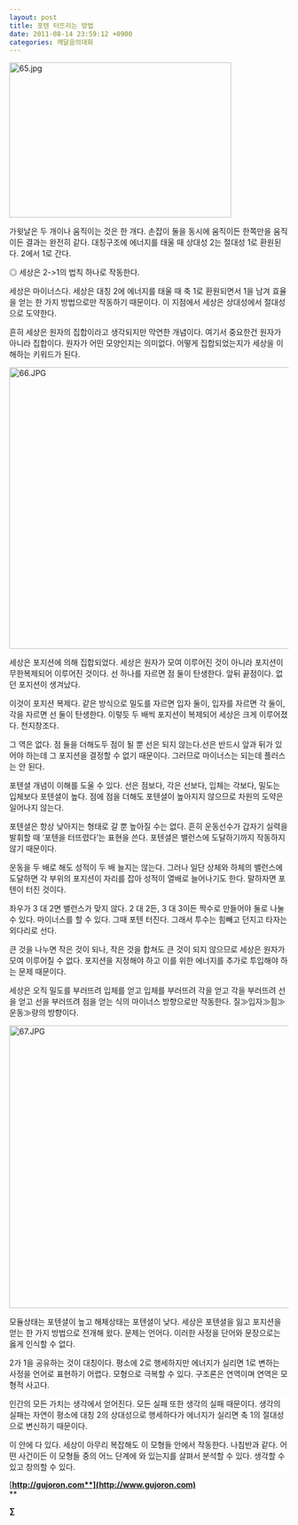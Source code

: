 ```yaml
---
layout: post
title: 포텐 터뜨리는 방법
date: 2011-08-14 23:59:12 +0900
categories: 깨달음의대화
---
```

 <img alt="65.jpg" src="assets/attach/images/198/183/187/65.jpg" width="400" height="280" />

가윗날은 두 개이나 움직이는 것은 한 개다. 손잡이 둘을 동시에 움직이든 한쪽만을 움직이든 결과는 완전히 같다. 대칭구조에 에너지를 태울 때 상대성 2는 절대성 1로 환원된다. 2에서 1로 간다. 

◎ 세상은 2->1의 법칙 하나로 작동한다. 

세상은 마이너스다. 세상은 대칭 2에 에너지를 태울 때 축 1로 환원되면서 1을 남겨 효율을 얻는 한 가지 방법으로만 작동하기 때문이다. 이 지점에서 세상은 상대성에서 절대성으로 도약한다. 



흔히 세상은 원자의 집합이라고 생각되지만 막연한 개념이다. 여기서 중요한건 원자가 아니라 집합이다. 원자가 어떤 모양인지는 의미없다. 어떻게 집합되었는지가 세상을 이해하는 키워드가 된다.





 <img alt="66.JPG" src="assets/attach/images/198/183/187/66.JPG" width="635" height="508" />

세상은 포지션에 의해 집합되었다. 세상은 원자가 모여 이루어진 것이 아니라 포지션이 무한복제되어 이루어진 것이다. 선 하나를 자르면 점 둘이 탄생한다. 앞뒤 끝점이다. 없던 포지션이 생겨났다. 



이것이 포지션 복제다. 같은 방식으로 밀도를 자르면 입자 둘이, 입자를 자르면 각 둘이, 각을 자르면 선 둘이 탄생한다. 이렇듯 두 배씩 포지션이 복제되어 세상은 크게 이루어졌다. 천지창조다.



그 역은 없다. 점 둘을 더해도두 점이 될 뿐 선은 되지 않는다.선은 반드시 앞과 뒤가 있어야 하는데 그 포지션을 결정할 수 없기 때문이다. 그러므로 마이너스는 되는데 플러스는 안 된다. 

포텐셜 개념이 이해를 도울 수 있다. 선은 점보다, 각은 선보다, 입체는 각보다, 밀도는 입체보다 포텐셜이 높다. 점에 점을 더해도 포텐셜이 높아지지 않으므로 차원의 도약은 일어나지 않는다. 

포텐셜은 항상 낮아지는 형태로 갈 뿐 높아질 수는 없다. 흔히 운동선수가 갑자기 실력을 발휘할 때 ‘포텐을 터뜨렸다’는 표현을 쓴다. 포텐셜은 밸런스에 도달하기까지 작동하지 않기 때문이다. 

운동을 두 배로 해도 성적이 두 배 늘지는 않는다. 그러나 일단 상체와 하체의 밸런스에 도달하면 각 부위의 포지션이 자리를 잡아 성적이 열배로 늘어나기도 한다. 말하자면 포텐이 터진 것이다. 

좌우가 3 대 2면 밸런스가 맞지 않다. 2 대 2든, 3 대 3이든 짝수로 만들어야 둘로 나눌 수 있다. 마이너스를 할 수 있다. 그때 포텐 터진다. 그래서 투수는 힘빼고 던지고 타자는 외다리로 선다. 

큰 것을 나누면 작은 것이 되나, 작은 것을 합쳐도 큰 것이 되지 않으므로 세상은 원자가 모여 이루어질 수 없다. 포지션을 지정해야 하고 이를 위한 에너지를 추가로 투입해야 하는 문제 때문이다. 



세상은 오직 밀도를 부러뜨려 입체를 얻고 입체를 부러뜨려 각을 얻고 각을 부러뜨려 선을 얻고 선을 부러뜨려 점을 얻는 식의 마이너스 방향으로만 작동한다. 질≫입자≫힘≫운동≫량의 방향이다.





 <img alt="67.JPG" src="assets/attach/images/198/183/187/67.JPG" width="557" height="510" />

모듈상태는 포텐셜이 높고 해체상태는 포텐셜이 낮다. 세상은 포텐셜을 잃고 포지션을 얻는 한 가지 방법으로 전개해 왔다. 문제는 언어다. 이러한 사정을 단어와 문장으로는 옳게 인식할 수 없다. 



2가 1을 공유하는 것이 대칭이다. 평소에 2로 행세하지만 에너지가 실리면 1로 변하는 사정을 언어로 표현하기 어렵다. 모형으로 극복할 수 있다. 구조론은 연역이며 연역은 모형적 사고다.





<p style="BACKGROUND: #ffffff; mso-pagination: none; mso-padding-alt: 0pt 0pt 0pt 0pt" class="0">
  인간의 모든 가치는 생각에서 얻어진다. 모든 실패 또한 생각의 실패 때문이다. 생각의 실패는 자연이 평소에 대칭 2의 상대성으로 행세하다가 에너지가 실리면 축 1의 절대성으로 변신하기 때문이다.
</p>



<p style="BACKGROUND: #ffffff; mso-pagination: none; mso-padding-alt: 0pt 0pt 0pt 0pt" class="0">
  이 안에 다 있다. 세상이 아무리 복잡해도 이 모형들 안에서 작동한다. 나침반과 같다. 어떤 사건이든 이 모형들 중의 어느 단계에 와 있는지를 살펴서 분석할 수 있다. 생각할 수 있고 창의할 수 있다.
</p>

<p style="BACKGROUND: #ffffff; mso-pagination: none; mso-padding-alt: 0pt 0pt 0pt 0pt" class="0">
</p>





  




[**http://gujoron.com**](http://www.gujoron.com)**  
** 

**∑**
